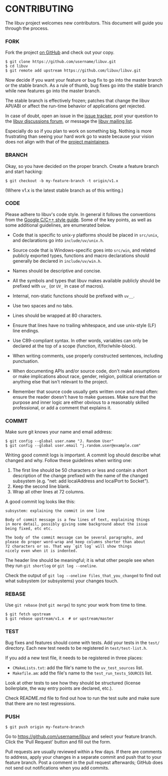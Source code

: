 # CONTRIBUTING

The libuv project welcomes new contributors. This document will guide you
through the process.

### FORK

Fork the project [on GitHub](https://github.com/libuv/libuv) and check out
your copy.

```
$ git clone https://github.com/username/libuv.git
$ cd libuv
$ git remote add upstream https://github.com/libuv/libuv.git
```

Now decide if you want your feature or bug fix to go into the master branch
or the stable branch. As a rule of thumb, bug fixes go into the stable branch
while new features go into the master branch.

The stable branch is effectively frozen; patches that change the libuv
API/ABI or affect the run-time behavior of applications get rejected.

In case of doubt, open an issue in the [issue tracker][], post your question
to the [libuv discussions forum], or message the [libuv mailing list].

Especially do so if you plan to work on something big. Nothing is more
frustrating than seeing your hard work go to waste because your vision does not
align with that of the [project maintainers].

### BRANCH

Okay, so you have decided on the proper branch. Create a feature branch
and start hacking:

```
$ git checkout -b my-feature-branch -t origin/v1.x
```

(Where v1.x is the latest stable branch as of this writing.)

### CODE

Please adhere to libuv's code style. In general it follows the conventions from
the [Google C/C++ style guide]. Some of the key points, as well as some
additional guidelines, are enumerated below.

* Code that is specific to unix-y platforms should be placed in `src/unix`, and
  declarations go into `include/uv/unix.h`.

* Source code that is Windows-specific goes into `src/win`, and related
  publicly exported types, functions and macro declarations should generally
  be declared in `include/uv/win.h`.

* Names should be descriptive and concise.

* All the symbols and types that libuv makes available publicly should be
  prefixed with `uv_` (or `UV_` in case of macros).

* Internal, non-static functions should be prefixed with `uv__`.

* Use two spaces and no tabs.

* Lines should be wrapped at 80 characters.

* Ensure that lines have no trailing whitespace, and use unix-style (LF) line
  endings.

* Use C89-compliant syntax. In other words, variables can only be declared at
  the top of a scope (function, if/for/while-block).

* When writing comments, use properly constructed sentences, including
  punctuation.

* When documenting APIs and/or source code, don't make assumptions or make
  implications about race, gender, religion, political orientation or anything
  else that isn't relevant to the project.

* Remember that source code usually gets written once and read often: ensure
  the reader doesn't have to make guesses. Make sure that the purpose and inner
  logic are either obvious to a reasonably skilled professional, or add a
  comment that explains it.

### COMMIT

Make sure git knows your name and email address:

```
$ git config --global user.name "J. Random User"
$ git config --global user.email "j.random.user@example.com"
```

Writing good commit logs is important. A commit log should describe what
changed and why. Follow these guidelines when writing one:

1. The first line should be 50 characters or less and contain a short
   description of the change prefixed with the name of the changed
   subsystem (e.g. "net: add localAddress and localPort to Socket").
2. Keep the second line blank.
3. Wrap all other lines at 72 columns.

A good commit log looks like this:

```
subsystem: explaining the commit in one line

Body of commit message is a few lines of text, explaining things
in more detail, possibly giving some background about the issue
being fixed, etc etc.

The body of the commit message can be several paragraphs, and
please do proper word-wrap and keep columns shorter than about
72 characters or so. That way `git log` will show things
nicely even when it is indented.
```

The header line should be meaningful; it is what other people see when they
run `git shortlog` or `git log --oneline`.

Check the output of `git log --oneline files_that_you_changed` to find out
what subsystem (or subsystems) your changes touch.

### REBASE

Use `git rebase` (not `git merge`) to sync your work from time to time.

```
$ git fetch upstream
$ git rebase upstream/v1.x  # or upstream/master
```

### TEST

Bug fixes and features should come with tests. Add your tests in the
`test/` directory. Each new test needs to be registered in `test/test-list.h`.

If you add a new test file, it needs to be registered in three places:

- `CMakeLists.txt`: add the file's name to the `uv_test_sources` list.
- `Makefile.am`: add the file's name to the `test_run_tests_SOURCES` list.

Look at other tests to see how they should be structured (license boilerplate,
the way entry points are declared, etc.).

Check README.md file to find out how to run the test suite and make sure that
there are no test regressions.

### PUSH

```
$ git push origin my-feature-branch
```

Go to https://github.com/username/libuv and select your feature branch. Click
the 'Pull Request' button and fill out the form.

Pull requests are usually reviewed within a few days. If there are comments
to address, apply your changes in a separate commit and push that to your
feature branch. Post a comment in the pull request afterwards; GitHub does
not send out notifications when you add commits.


[issue tracker]: https://github.com/libuv/libuv/issues

[libuv mailing list]: http://groups.google.com/group/libuv

[libuv discussions forum]: https://github.com/libuv/libuv/discussions

[Google C/C++ style guide]: https://google.github.io/styleguide/cppguide.html

[project maintainers]: https://github.com/libuv/libuv/blob/master/MAINTAINERS.md
